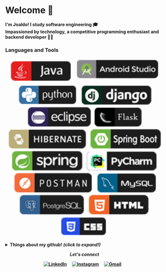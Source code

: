 # Welcome 👋

<b> I'm Joaldo! I study software engineering :mortar_board:
<br>
<b> Impassioned by technology, a competitive programming enthusiast and backend developer :man_technologist:
<br>


### Languages and Tools
<p align="center">
 <img src="https://github.com/joaldotavares/joaldotavares/blob/main/assets/Java.svg" alt="angular" style="vertical-align:top; margin:4px">
 <img src="https://github.com/joaldotavares/joaldotavares/blob/main/assets/AndroidStudio.svg" alt="angular" style="vertical-align:top; margin:4px">
 <img src="https://github.com/joaldotavares/joaldotavares/blob/main/assets/Python.svg" alt="angular" style="vertical-align:top; margin:4px">
 <img src="https://github.com/joaldotavares/joaldotavares/blob/main/assets/Django.svg" alt="angular" style="vertical-align:top; margin:4px">
 <img src="https://github.com/joaldotavares/joaldotavares/blob/main/assets/Eclipse.svg" alt="angular" style="vertical-align:top; margin:4px">
 <img src="https://github.com/joaldotavares/joaldotavares/blob/main/assets/Flask.svg" alt="angular" style="vertical-align:top; margin:4px">
 <img src="https://github.com/joaldotavares/joaldotavares/blob/main/assets/Hibernate.svg" alt="angular" style="vertical-align:top; margin:4px">
 <img src="https://github.com/joaldotavares/joaldotavares/blob/main/assets/SpringBoot.svg" alt="angular" style="vertical-align:top; margin:4px">
 <img src="https://github.com/joaldotavares/joaldotavares/blob/main/assets/Spring.svg" alt="angular" style="vertical-align:top; margin:4px">
 <img src="https://github.com/joaldotavares/joaldotavares/blob/main/assets/PyCharm.svg" alt="angular" style="vertical-align:top; margin:4px">
 <img src="https://github.com/joaldotavares/joaldotavares/blob/main/assets/Postman.svg" alt="angular" style="vertical-align:top; margin:4px">
 <img src="https://github.com/joaldotavares/joaldotavares/blob/main/assets/MySQL.svg" alt="angular" style="vertical-align:top; margin:4px">
 <img src="https://github.com/joaldotavares/joaldotavares/blob/main/assets/PostgreSQL.svg" alt="angular" style="vertical-align:top; margin:4px">
 <img src="https://github.com/joaldotavares/joaldotavares/blob/main/assets/HTML.svg" alt="angular" style="vertical-align:top; margin:4px">
 <img src="https://github.com/joaldotavares/joaldotavares/blob/main/assets/Css.svg" alt="angular" style="vertical-align:top; margin:4px">
</p>
<details>
  <summary> <b> Things about my github! </b> <i>(click to expand!)</i> </summary>
  <br>
  
  ![Joaldo's github stats](https://github-readme-stats.vercel.app/api?username=joaldotavares&show_icons=true&theme=radicaltitle_color=fff&icon_color=79ff97&text_color=9f9f9f&bg_color=151515)
  
</details>
<p align="center"> 
  <i> Let's connect </i>
</p>

<p align="center">
  <a href="https://www.linkedin.com/in/joaldo-tavares-424b4716a/"><img src="https://github.com/MikeCodesDotNET/ColoredBadges/blob/master/png/social/linkedin.png" alt="LinkedIn"></a> &nbsp; &nbsp;
  <a href="https://www.instagram.com/putz_junior/"><img src="https://github.com/MikeCodesDotNET/ColoredBadges/blob/master/png/social/instagram.png" alt="Instagram"></a> &nbsp; &nbsp;
  <a href="mailto:joaldo643@gmail.com"><img src="https://github.com/MikeCodesDotNET/ColoredBadges/blob/master/png/social/gmail.png" alt="Gmail"></a> &nbsp; &nbsp;
</p>

